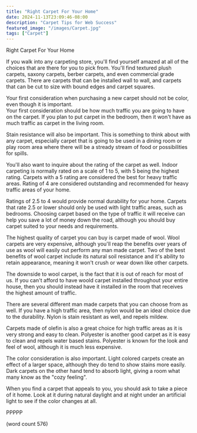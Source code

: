 ```yaml
---
title: "Right Carpet For Your Home"
date: 2024-11-13T23:09:46-08:00
description: "Carpet Tips for Web Success"
featured_image: "/images/Carpet.jpg"
tags: ["Carpet"]
---
```


Right Carpet For Your Home

If you walk into any carpeting store, you'll find
yourself amazed at all of the choices that are there
for you to pick from.  You'll find textured plush
carpets, saxony carpets, berber carpets, and even
commercial grade carpets.  There are carpets that
can be installed wall to wall, and carpets that can
be cut to size with bound edges and carpet squares.

Your first consideration when purchasing a new carpet
should not be color, even though it is important.  
Your first consideration should be how much traffic
you are going to have on the carpet.  If you plan
to put carpet in the bedroom, then it won't have as
much traffic as carpet in the living room.

Stain resistance will also be important.  This is
something to think about with any carpet, especially
carpet that is going to be used in a dining room
or play room area where there will be a stready
stream of food or possibilities for spills.

You'll also want to inquire about the rating of the
carpet as well.  Indoor carpeting is normally rated
on a scale of 1 to 5, with 5 being the highest 
rating.  Carpets with a 5 rating are considered the
best for heavy traffic areas.  Rating of 4 are 
considered outstanding and recommended for heavy 
traffic areas of your home.

Ratings of 2.5 to 4 would provide normal durability
for your home.  Carpets that rate 2.5 or lower 
should only be used with light traffic areas, such
as bedrooms.  Choosing carpet based on the type of
traffic it will receive can help you save a lot
of money down the road, although you should buy
carpet suited to your needs and requirements.

The highest quality of carpet you can buy is carpet
made of wool.  Wool carpets are very expensive,
although you'll reap the benefits over years of
use as wool will easily out perform any man
made carpet.  Two of the best benefits of wool
carpet include its natural soil resistance and
it's ability to retain appearance, meaning it
won't crush or wear down like other carpets.

The downside to wool carpet, is the fact that it
is out of reach for most of us.  If you can't 
afford to have woold carpet installed throughout
your entire house, then you should instead have
it installed in the room that receives the highest
amount of traffic.

There are several different man made carpets that
you can choose from as well.  If you have a high
traffic area, then nylon would be an ideal choice
due to the durability.  Nylon is stain resistant
as well, and repels mildew.  

Carpets made of olefin is also a great choice for
high traffic areas as it is very strong and easy
to clean.  Polyester is another good carpet as 
it is easy to clean and repels water based stains.
Polyester is known for the look and feel of wool,
although it is much less expensive.

The color consideration is also important.  Light
colored carpets create an effect of a larger
space, although they do tend to show stains more
easily.  Dark carpets on the other hand tend to
absorb light, giving a room what many know as 
the "cozy feeling".  

When you find a carpet that appeals to you, you
should ask to take a piece of it home.  Look at
it during natural daylight and at night under
an artificial light to see if the color changes 
at all.

PPPPP

(word count 576)
